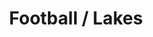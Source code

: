 ---
ee_id_thing: '4397'
site: '1'
type: '2'
inv_num: 2017-069
url: 2017-069-football-lakes
title: Football / Lakes
year: '2017'
display_year: '2017'
medium: 1920x1080 H.264/MPEG-4 Part 10 looped digital file (from 11 lossless TIFS),
  media player, 65–75” flatscreen, armature, various cables
dims: ''
pitch: ''
ps: ''
live_url: ''
related: ''
youtube: ''
related_code: ''
imgs: artwork-title-2017-069-database-dt--IK6r.jpg
subheading: ''
download: ''
add_credit: ''
commission: ''
layout: things-i-made
---